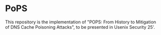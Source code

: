 # PoPS
This repository is the implementation of "POPS: From History to Mitigation of DNS Cache Poisoning Attacks", to be presented in Usenix Security 25'.
